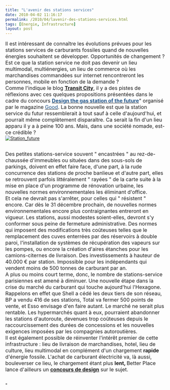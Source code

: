 ```yaml
---
title: "L'avenir des stations services"
date: 2010-04-02 11:16:17
permalink: /2010/04/lavenir-des-stations-services.html
tags: [Energie, Infrastructure]
layout: post
---
```


<p><span><font size="3">Il est intéressant de connaître les évolutions prévues pour les stations services de carburants fossiles quand de nouvelles énergies souhaitent se développer. Opportunités de changement ? Est ce que la station service ne doit pas devenir un lieu multimodal, multiénergies, un lieu de commerce où les marchandises commandées sur internet rencontreront les personnes, mobile en fonction de la demande ?</font></span><br /><span><font size="3">Comme l'indique le blog <strong><span style="text-decoration: underline"><a href="http://transit-city.blogspot.com/2010/03/gas-station-of-future.html" target="_blank">Transit City</a></span></strong>, il y a des <span style="font-family:">pistes de réflexions avec ces quelques propositions présentées dans le cadre du concours <span><span style="font-weight: bold"><a href="http://www.good.is/post/design-the-gas-station-of-the-future-submissions?utm_source=feedburner&utm_medium=feed&utm_campaign=Feed%3A+good%2Flbvp+%28GOOD+Main+RSS+Feed%29&utm_content=Twitter"><font color="#225588">Design the gas station of the future</font></a></span></span></span>" organisé par le magazine <span><a href="http://www.good.is/"><font color="#225588">Good</font></a></span>. La bonne nouvelle est que la station service du futur ressemblerait à tout sauf à celle d'aujourd'hui, et pourrait même complètement disparaître. Ca serait la fin d'un lieu apparu il y a à peine 100 ans. Mais, dans une société nomade, est-ce crédible ? </font><br /><a href="https://gabrielplassat.github.io/transportsdufutur/wp-content/uploads/sites/6/old/6a0120a66d2ad4970b0133ec666e66970b-pi.jpg" rel="lightbox"><img alt="Station_future" border="0" class="asset asset-image at-xid-6a0120a66d2ad4970b0133ec666e66970b " src="/wp-content/uploads/sites/6/old/6a0120a66d2ad4970b0133ec666e66970b-500pi.jpg" title="Station_future" /></a> <br /> </span><br /><span> </span></p>  <!--more-->  <p><span><font size="3">Des petites stations-service souvent " encastrées " au rez-de-chaussée d'immeubles ou situées dans des sous-sols de parkings, doivent en effet faire face, d'une part, à la rude concurrence des stations de proche banlieue et d'autre part, elles se retrouvent parfois littéralement " rayées " de la carte suite à la mise en place d'un programme de rénovation urbaine, les nouvelles normes environnementales les éliminant d'office.</font></span><br /><span><font size="3">Et cela ne devrait pas s'arrêter, pour celles qui " résistent " encore. Car dès le 31 décembre prochain, de nouvelles normes environnementales encore plus contraignantes entreront en vigueur. Les stations, aussi modestes soient-elles, devront s'y conformer sous peine de fermeture administrative. Des normes qui imposent des modifications très coûteuses telles que le remplacement des cuves enterrées par des réservoirs à double paroi, l'installation de systèmes de récupération des vapeurs sur les pompes, ou encore la création d'aires étanches pour les camions-citernes de livraison. Des investissements à hauteur de 40.000 € par station. Impossible pour les indépendants qui vendent moins de 500 tonnes de carburant par an.</font></span><br /><span><font size="3">A plus ou moins court terme, donc, le nombre de stations-service parisiennes est amené à diminuer. Une nouvelle étape dans la crise du marché du carburant qui touche aujourd'hui l'Hexagone. Rappelons en effet que Shell a cédé les deux tiers de son réseau, BP a vendu 416 de ses stations, Total va fermer 500 points de vente, et Esso envisage d'en faire autant. Le marché ne serait plus rentable. Les hypermarchés quant à eux, pourraient abandonner les stations d'autoroute, devenues trop coûteuses depuis le raccourcissement des durées de concessions et les nouvelles exigences imposées par les compagnies autoroutières. </font></span><br /><span><font size="3">Il est également possible de réinventer l'intérêt premier de cette infrastructure : lieu de livraison de marchandises, hotel, lieu de culture, lieu multimodal en complément d'un chargement <strong>rapide</strong> d'énergie fossile. L'achat de carburant électricité va, là aussi, bouleverser ce lieu, le chargement étant plus <strong>lent, </strong>Better Place lance d'ailleurs un <strong><span style="text-decoration: underline"><a href="http://www.latribuneauto.com/reportages-68-2554-la-nissan-v2g-remporte-le-concours-de-design-du-salon-de-l-auto-de-los-angeles.html" target="_blank">concours de design</a></span></strong> sur le sujet. </font></span><br /><span><font size="3"></font></span> </p>"
